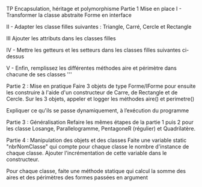 TP Encapsulation, héritage et polymorphisme
Partie 1 Mise en place
I - Transformer la classe abstraite Forme en interface

II - Adapter les classe filles suivantes : Triangle, Carré, Cercle et Rectangle

III Ajouter les attributs dans les classes filles

IV - Mettre les getteurs et les setteurs dans les classes filles suivantes ci-dessus

V - Enfin, remplissez les différentes méthodes aire et périmètre dans chacune de ses classes
'''



Partie 2 : Mise en pratique
Faire 3 objets de type Forme/IForme pour ensuite les construire à l'aide d'un constructeur de Carre, de Rectangle et de Cercle.
Sur les 3 objets, appeler et logger les méthodes aire() et perimetre()

Expliquer ce qu'ils se passe dynamiquement, à l’exécution du programme

Partie 3 : Généralisation
Refaire les mêmes étapes de la partie 1 puis 2 pour les classe Losange, Parallelogramme, PentagoneR (régulier) et Quadrilatère.

Partie 4 : Manipulation des objets et des classes
Faite une variable static "nbrNomClasse" qui compte pour chaque classe le nombre d'instance de chaque classe. Ajouter l'incrémentation de cette variable dans le constructeur.

Pour chaque classe, faite une méthode statique qui calcul la somme des aires et des périmètres des formes passées en argument 

